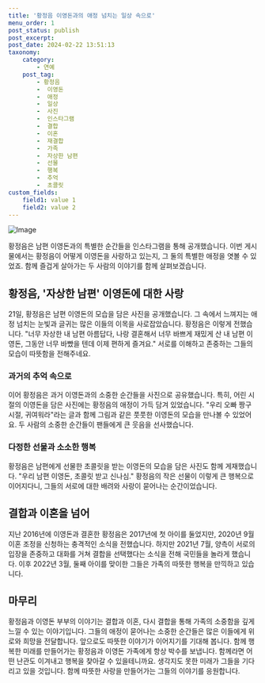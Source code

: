 ```yaml
---
title: '황정음 이영돈과의 애정 넘치는 일상 속으로'
menu_order: 1
post_status: publish
post_excerpt: 
post_date: 2024-02-22 13:51:13
taxonomy:
    category:
        - 연예
    post_tag:
        - 황정음
        -  이영돈
        -  애정
        -  일상
        -  사진
        -  인스타그램
        -  결합
        -  이혼
        -  재결합
        -  가족
        -  자상한 남편
        -  선물
        -  행복
        -  추억
        -  초콜릿
custom_fields:
    field1: value 1
    field2: value 2
---
```


![Image](https://ssl.pstatic.net/mimgnews/image/421/2024/02/21/0007364915_001_20240221135513478.jpg?type=w540)

황정음은 남편 이영돈과의 특별한 순간들을 인스타그램을 통해 공개했습니다. 이번 게시물에서는 황정음이 어떻게 이영돈을 사랑하고 있는지, 그 둘의 특별한 애정을 엿볼 수 있었죠. 함께 즐겁게 살아가는 두 사람의 이야기를 함께 살펴보겠습니다.
## 황정음, '자상한 남편' 이영돈에 대한 사랑
21일, 황정음은 남편 이영돈의 모습을 담은 사진을 공개했습니다. 그 속에서 느껴지는 애정 넘치는 눈빛과 글귀는 많은 이들의 이목을 사로잡았습니다. 황정음은 이렇게 전했습니다. "너무 자상한 내 남편 아름답다, 나랑 결혼해서 너무 바쁘게 재밌게 산 내 남편 이영돈, 그동안 너무 바빴을 텐데 이제 편하게 즐겨요." 서로를 이해하고 존중하는 그들의 모습이 따뜻함을 전해주네요.
### 과거의 추억 속으로
이어 황정음은 과거 이영돈과의 소중한 순간들을 사진으로 공유했습니다. 특히, 어린 시절의 이영돈을 담은 사진에는 황정음의 애정이 가득 담겨 있었습니다. "우리 오빠 짱구 시절, 귀여워라"라는 글과 함께 그림과 같은 풋풋한 이영돈의 모습을 만나볼 수 있었어요. 두 사람의 소중한 순간들이 팬들에게 큰 웃음을 선사했습니다.
### 다정한 선물과 소소한 행복
황정음은 남편에게 선물한 초콜릿을 받는 이영돈의 모습을 담은 사진도 함께 게재했습니다. "우리 남편 이영돈, 초콜릿 받고 신나심." 황정음의 작은 선물이 이렇게 큰 행복으로 이어지다니, 그들의 서로에 대한 배려와 사랑이 묻어나는 순간이었습니다.
## 결합과 이혼을 넘어
지난 2016년에 이영돈과 결혼한 황정음은 2017년에 첫 아이를 둘었지만, 2020년 9월 이혼 조정을 신청하는 충격적인 소식을 전했습니다. 하지만 2021년 7월, 양측이 서로의 입장을 존중하고 대화를 거쳐 결합을 선택했다는 소식을 전해 국민들을 놀라게 했습니다. 이후 2022년 3월, 둘째 아이를 맞이한 그들은 가족의 따뜻한 행복을 만끽하고 있습니다.
## 마무리
황정음과 이영돈 부부의 이야기는 결합과 이혼, 다시 결합을 통해 가족의 소중함을 깊게 느낄 수 있는 이야기입니다. 그들의 애정이 묻어나는 소중한 순간들은 많은 이들에게 위로와 희망을 전달합니다. 앞으로도 따뜻한 이야기가 이어지기를 기대해 봅니다. 함께 행복한 미래를 만들어가는 황정음과 이영돈 가족에게 항상 박수를 보냅니다. 함께라면 어떤 난관도 이겨내고 행복을 찾아갈 수 있을테니까요. 생각지도 못한 미래가 그들을 기다리고 있을 것입니다. 함께 따뜻한 사랑을 만들어가는 그들의 이야기를 응원합니다.

